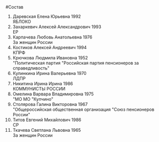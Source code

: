 #Состав
1. Даревская Елена Юрьевна 1992   
    ЯБЛОКО
2. Захаркевич Алексей Александрович 1993   
    ЕР
3. Карпачева Любовь Анатольевна 1976   
    За женщин России
4. Костиков Алексей Андреевич 1994   
    КПРФ
5. Крючкова Людмила Ивановна 1952   
    "Политическая партия "Российская партия пенсионеров за справедливость"
6. Кулинкина Ирина Валерьевна 1970   
    ЛДПР
7. Никитина Ирина Ирина 1986   
    КОММУНИСТЫ РОССИИ
8. Омелина Варвара Владимировна 1975   
    "МО МО "Купчино"
9. Столярова Галина Викторовна 1967   
    "Общероссийская общественная организация "Союз пенсионеров России"
10. Титов Евгений Михайлович 1986   
    СР
11. Ткачева Светлана Львовна 1965   
    За женщин России
